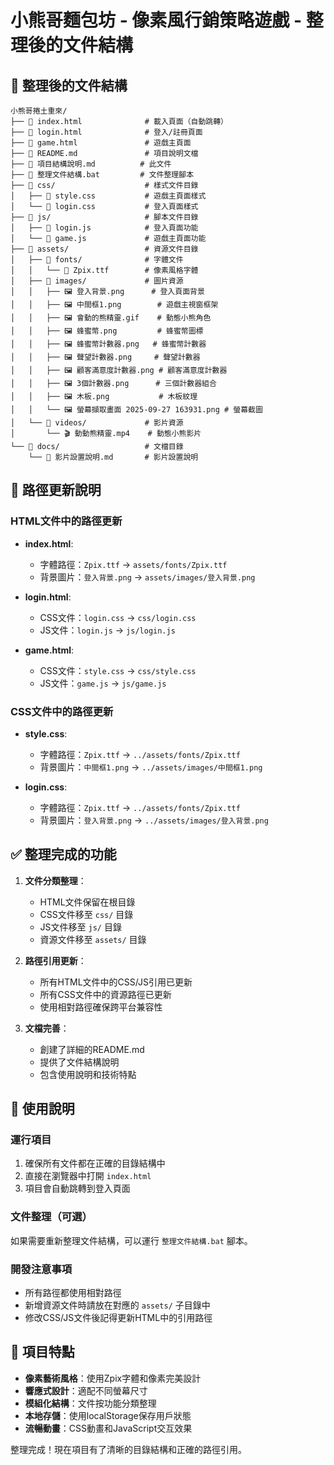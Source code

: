 # 小熊哥麵包坊 - 像素風行銷策略遊戲 - 整理後的文件結構

## 📁 整理後的文件結構

```
小熊哥捲土重來/
├── 📄 index.html              # 載入頁面（自動跳轉）
├── 📄 login.html              # 登入/註冊頁面
├── 📄 game.html               # 遊戲主頁面
├── 📄 README.md               # 項目說明文檔
├── 📄 項目結構說明.md          # 此文件
├── 📄 整理文件結構.bat         # 文件整理腳本
├── 📁 css/                    # 樣式文件目錄
│   ├── 📄 style.css           # 遊戲主頁面樣式
│   └── 📄 login.css           # 登入頁面樣式
├── 📁 js/                     # 腳本文件目錄
│   ├── 📄 login.js            # 登入頁面功能
│   └── 📄 game.js             # 遊戲主頁面功能
├── 📁 assets/                 # 資源文件目錄
│   ├── 📁 fonts/              # 字體文件
│   │   └── 📄 Zpix.ttf        # 像素風格字體
│   ├── 📁 images/             # 圖片資源
│   │   ├── 🖼️ 登入背景.png      # 登入頁面背景
│   │   ├── 🖼️ 中間框1.png        # 遊戲主視窗框架
│   │   ├── 🖼️ 會動的熊精靈.gif    # 動態小熊角色
│   │   ├── 🖼️ 蜂蜜幣.png         # 蜂蜜幣圖標
│   │   ├── 🖼️ 蜂蜜幣計數器.png   # 蜂蜜幣計數器
│   │   ├── 🖼️ 聲望計數器.png     # 聲望計數器
│   │   ├── 🖼️ 顧客滿意度計數器.png # 顧客滿意度計數器
│   │   ├── 🖼️ 3個計數器.png      # 三個計數器組合
│   │   ├── 🖼️ 木板.png           # 木板紋理
│   │   └── 🖼️ 螢幕擷取畫面 2025-09-27 163931.png # 螢幕截圖
│   └── 📁 videos/             # 影片資源
│       └── 🎬 動動熊精靈.mp4    # 動態小熊影片
└── 📁 docs/                   # 文檔目錄
    └── 📄 影片設置說明.md       # 影片設置說明
```

## 🔧 路徑更新說明

### HTML文件中的路徑更新
- **index.html**: 
  - 字體路徑：`Zpix.ttf` → `assets/fonts/Zpix.ttf`
  - 背景圖片：`登入背景.png` → `assets/images/登入背景.png`

- **login.html**:
  - CSS文件：`login.css` → `css/login.css`
  - JS文件：`login.js` → `js/login.js`

- **game.html**:
  - CSS文件：`style.css` → `css/style.css`
  - JS文件：`game.js` → `js/game.js`

### CSS文件中的路徑更新
- **style.css**:
  - 字體路徑：`Zpix.ttf` → `../assets/fonts/Zpix.ttf`
  - 背景圖片：`中間框1.png` → `../assets/images/中間框1.png`

- **login.css**:
  - 字體路徑：`Zpix.ttf` → `../assets/fonts/Zpix.ttf`
  - 背景圖片：`登入背景.png` → `../assets/images/登入背景.png`

## ✅ 整理完成的功能

1. **文件分類整理**：
   - HTML文件保留在根目錄
   - CSS文件移至 `css/` 目錄
   - JS文件移至 `js/` 目錄
   - 資源文件移至 `assets/` 目錄

2. **路徑引用更新**：
   - 所有HTML文件中的CSS/JS引用已更新
   - 所有CSS文件中的資源路徑已更新
   - 使用相對路徑確保跨平台兼容性

3. **文檔完善**：
   - 創建了詳細的README.md
   - 提供了文件結構說明
   - 包含使用說明和技術特點

## 🚀 使用說明

### 運行項目
1. 確保所有文件都在正確的目錄結構中
2. 直接在瀏覽器中打開 `index.html`
3. 項目會自動跳轉到登入頁面

### 文件整理（可選）
如果需要重新整理文件結構，可以運行 `整理文件結構.bat` 腳本。

### 開發注意事項
- 所有路徑都使用相對路徑
- 新增資源文件時請放在對應的 `assets/` 子目錄中
- 修改CSS/JS文件後記得更新HTML中的引用路徑

## 🎯 項目特點

- **像素藝術風格**：使用Zpix字體和像素完美設計
- **響應式設計**：適配不同螢幕尺寸
- **模組化結構**：文件按功能分類整理
- **本地存儲**：使用localStorage保存用戶狀態
- **流暢動畫**：CSS動畫和JavaScript交互效果

整理完成！現在項目有了清晰的目錄結構和正確的路徑引用。
